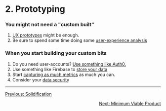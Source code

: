 # 2. Prototyping

### You might not need a "custom built"

1. [UX prototypes](../by-topic/ux/prototyping.md#readme) might be enough.
1. Be sure to spend some time doing some [user-experience analysis](../by-topic/ux/analysis.md#readme)


### When you start building your custom bits

1. Do you need user-accounts? [Use something like Auth0.](../by-topic/data/user-accounts.md#readme)
1. Use something like Firebase to [store your data](../by-topic/data/storage.md#readme)
1. Start [capturing as much metrics](../by-topic/metrics#readme) as much you can.
1. Consider your [data security](../by-topic/data/security.md#readme)

---

[Previous: Solidification](./1-solidification.md#readme)
<div style="text-align: right">
<a href="./3-minimum-viable-product.md#readme">Next: Minimum Viable Product</a>
</div>
